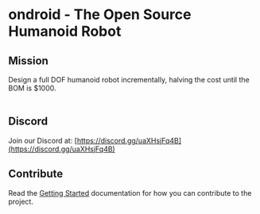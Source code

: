# ondroid - The Open Source Humanoid Robot
## Mission
Design a full DOF humanoid robot incrementally, halving the cost until the BOM is $1000. <br><br>

## Discord
Join our Discord at: [https://discord.gg/uaXHsjFq4B](https://discord.gg/uaXHsjFq4B)

## Contribute
Read the [Getting Started](gettingStarted/index.md) documentation for how you can contribute to the project.

